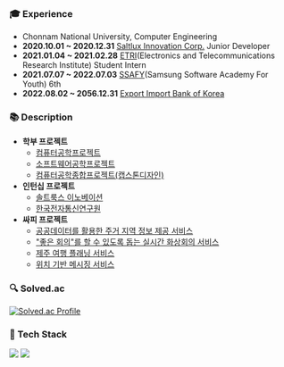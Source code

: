 ### 🎓 Experience
- Chonnam National University, Computer Engineering
- **2020.10.01 ~ 2020.12.31** [Saltlux Innovation Corp.](http://www.gjac.co.kr/cmm/main/mainPage.do) Junior Developer
- **2021.01.04 ~ 2021.02.28** [ETRI](https://www.etri.re.kr/kor/main/main.etri)(Electronics and Telecommunications Research Institute) Student Intern
- **2021.07.07 ~ 2022.07.03** [SSAFY](https://www.ssafy.com/ksp/jsp/swp/swpMain.jsp)(Samsung Software Academy For Youth) 6th
- **2022.08.02 ~ 2056.12.31** [Export Import Bank of Korea](https://www.koreaexim.go.kr/index)  

### 📚 Description
- **학부 프로젝트**
  - [컴퓨터공학프로젝트](https://github.com/soeunstacykim/school_project1)
  - [소프트웨어공학프로젝트](https://github.com/soeunstacykim/school_project2)
  - [컴퓨터공학종합프로젝트(캡스톤디자인)](https://github.com/soeunstacykim/school_project3)
- **인턴십 프로젝트**
  - [솔트룩스 이노베이션](https://github.com/soeunstacykim/intern_project1)
  - [한국전자통신연구원](https://github.com/soeunstacykim/intern_project2)
- **싸피 프로젝트**
  - [공공데이터를 활용한 주거 지역 정보 제공 서비스](https://github.com/soeunstacykim/happy-house)
  - ["좋은 회의"를 할 수 있도록 돕는 실시간 화상회의 서비스](https://github.com/soeunstacykim/beyond-meeting)
  - [제주 여행 플래닝 서비스](https://github.com/soeunstacykim/jeju-planning)
  - [위치 기반 메시징 서비스](https://github.com/soeunstacykim/porong-message)  

### 🔍 Solved.ac
[![Solved.ac Profile](http://mazassumnida.wtf/api/mini/generate_badge?boj=kimstacy1996)](https://solved.ac/kimstacy1996)  

### 🎨 Tech Stack
<div>
  <img src="https://img.shields.io/badge/spring-6DB33F?style=flat-square&logo=spring&logoColor=white"> 
  <img src="https://img.shields.io/badge/vue.js-4FC08D?style=flat-square&logo=vue.js&logoColor=white">
</div>  
